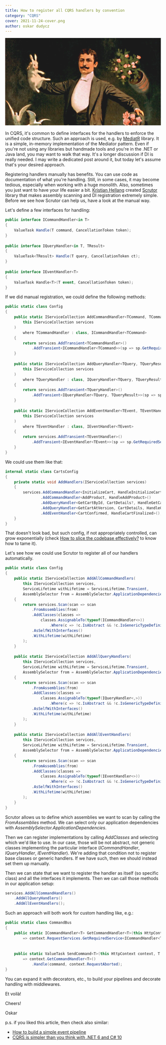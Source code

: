 ```yaml
---
title: How to register all CQRS handlers by convention
category: "CQRS"
cover: 2021-11-24-cover.png
author: oskar dudycz
---
```


![cover](2021-11-24-cover.png)

In CQRS, it's common to define interfaces for the handlers to enforce the unified code structure. Such an approach is used, e.g. by [MediatR](https://github.com/jbogard/MediatR) library. It is a simple, in-memory implementation of the Mediator pattern. Even if you're not using any libraries but handmade tools and you're in the .NET or Java land, you may want to walk that way. It's a longer discussion if DI is really needed. I may write a dedicated post around it, but today let's assume that's your desired approach.

Registering handlers manually has benefits. You can use code as documentation of what you're handling. Still, in some cases, it may become tedious, especially when working with a huge monolith. Also, sometimes you just want to have your life easier a bit. [Kristian Hellang](https://twitter.com/khellang) created [Scrutor](https://github.com/khellang/Scrutor) library that makes assembly scanning and DI registration extremely simple. Before we see how Scrutor can help us, have a look at the manual way.

Let's define a few interfaces for handling:

```csharp
public interface ICommandHandler<in T>
{
    ValueTask Handle(T command, CancellationToken token);
}

public interface IQueryHandler<in T, TResult>
{
    ValueTask<TResult> Handle(T query, CancellationToken ct);
}

public interface IEventHandler<T>
{
    ValueTask Handle<T>(T event, CancellationToken token);
}
```

If we did manual registration, we could define the following methods:

```csharp
public static class Config
{
    public static IServiceCollection AddCommandHandler<TCommand, TCommandHandler>(
        this IServiceCollection services
    )
        where TCommandHandler : class, ICommandHandler<TCommand>
    {
        return services.AddTransient<TCommandHandler>()
            .AddTransient<ICommandHandler<TCommand>>(sp => sp.GetRequiredService<TCommandHandler>());
    }
    
    public static IServiceCollection AddQueryHandler<TQuery, TQueryResult, TQueryHandler>(
        this IServiceCollection services
    )
        where TQueryHandler : class, IQueryHandler<TQuery, TQueryResult>
    {
        return services.AddTransient<TQueryHandler>()
            .AddTransient<IQueryHandler<TQuery, TQueryResult>>(sp => sp.GetRequiredService<TQueryHandler>());
    }
    
    public static IServiceCollection AddEventHandler<TEvent, TEventHandler>(
        this IServiceCollection services
    )
        where TEventHandler : class, IEventHandler<TEvent>
    {
        return services.AddTransient<TEventHandler>()
            .AddTransient<IEventHandler<TEvent>>(sp => sp.GetRequiredService<TEventHandler>());
    }
}
```

We could use them like that:

```csharp
internal static class CartsConfig
{
    private static void AddHandlers(IServiceCollection services)
    {
        services.AddCommandHandler<InitializeCart, HandleInitializeCart>()
                .AddCommandHandler<AddProduct, HandleAddProduct>()
                .AddQueryHandler<GetCartById, CartDetails?, HandleGetCartById>()
                .AddQueryHandler<GetCartAtVersion, CartDetails, HandleGetCartAtVersion>()
                .AddEventHandler<CartConfirmed, HandleCartFinalized>();
    }
}
```

That doesn't look bad, but such config, if not appropriately controlled, can grow exponentially (check [How to slice the codebase effectively?](/en/how_to_slice_the_codebase_effectively/) to know how to tame it).

Let's see how we could use Scrutor to register all of our handlers automatically.

```csharp
public static class Config
{
    public static IServiceCollection AddAllCommandHandlers(
        this IServiceCollection services,
        ServiceLifetime withLifetime = ServiceLifetime.Transient,
        AssemblySelector from = AssemblySelector.ApplicationDependencies)
    {
        return services.Scan(scan => scan
            .FromAssemblies(from)
            .AddClasses(classes =>
                classes.AssignableTo(typeof(ICommandHandler<>))
                    .Where(c => !c.IsAbstract && !c.IsGenericTypeDefinition))
            .AsSelfWithInterfaces()
            .WithLifetime(withLifetime)
        );
    }

    public static IServiceCollection AddAllQueryHandlers(
        this IServiceCollection services,
        ServiceLifetime withLifetime = ServiceLifetime.Transient,
        AssemblySelector from = AssemblySelector.ApplicationDependencies)
    {
        return services.Scan(scan => scan
            .FromAssemblies(from)
            .AddClasses(classes =>
                classes.AssignableTo(typeof(IQueryHandler<,>))
                    .Where(c => !c.IsAbstract && !c.IsGenericTypeDefinition))
            .AsSelfWithInterfaces()
            .WithLifetime(withLifetime)
        );
    }

    public static IServiceCollection AddAllEventHandlers(
        this IServiceCollection services,
        ServiceLifetime withLifetime = ServiceLifetime.Transient,
        AssemblySelector from = AssemblySelector.ApplicationDependencies)
    {
        return services.Scan(scan => scan
            .FromAssemblies(from)
            .AddClasses(classes =>
                classes.AssignableTo(typeof(IEventHandler<>))
                    .Where(c => !c.IsAbstract && !c.IsGenericTypeDefinition))
            .AsSelfWithInterfaces()
            .WithLifetime(withLifetime)
        );
    }
}
```

Scrutor allows us to define which assemblies we want to scan by calling the _FromAssemblies_ method. We can select only our application dependencies with _AssemblySelector.ApplicationDependencies_. 

Then we can register implementations by calling _AddClasses_ and selecting which we'd like to use. In our case, those will be not abstract, not generic classes implementing the particular interface (_ICommandHandler_, _IQueryHandler_, _IEventHandler_). We're adding that condition not to register base classes or generic handlers. If we have such, then we should instead set them up manually.

Then we can state that we want to register the handler as itself (so specific class) and all the interfaces it implements. Then we can call those methods in our application setup:

```csharp
services.AddAllCommandHandlers()
    .AddAllQueryHandlers()
    .AddAllEventHandlers();
```

Such an approach will both work for custom handling like, e.g.:

```csharp
public static class CommandBus
{
    public static ICommandHandler<T> GetCommandHandler<T>(this HttpContext context)
        => context.RequestServices.GetRequiredService<ICommandHandler<T>>();


    public static ValueTask SendCommand<T>(this HttpContext context, T command)
        => context.GetCommandHandler<T>()
            .Handle(command, context.RequestAborted);
}
```

You can expand it with decorators, etc., to build your pipelines and decorate handling with middlewares. 

Et voilà! 

Cheers!

Oskar


p.s. if you liked this article, then check also similar:
- [How to build a simple event pipeline](/en/how_to_build_simple_event_pipeline)
- [CQRS is simpler than you think with .NET 6 and C# 10](/en/cqrs_is_simpler_than_you_think_with_net6/)